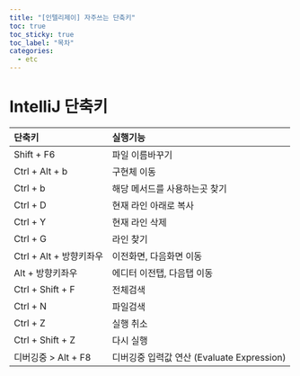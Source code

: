 ```yaml
---
title: "[인텔리제이] 자주쓰는 단축키"
toc: true
toc_sticky: true
toc_label: "목차"
categories:
  - etc
---
```

# IntelliJ 단축키
  
|단축키|실행기능|
|:---|:---|
|Shift + F6|파일 이름바꾸기|
|Ctrl + Alt + b|구현체 이동|
|Ctrl + b|해당 메서드를 사용하는곳 찾기|
|Ctrl + D|현재 라인 아래로 복사|
|Ctrl + Y|현재 라인 삭제|
|Ctrl + G|라인 찾기|
|Ctrl + Alt + 방향키좌우|이전화면, 다음화면 이동|
|Alt + 방향키좌우|에디터 이전탭, 다음탭 이동|
|Ctrl + Shift + F|전체검색|
|Ctrl + N|파일검색|
|Ctrl + Z|실행 취소|
|Ctrl + Shift + Z|다시 실행|
|디버깅중 > Alt + F8|디버깅중 입력값 연산 (Evaluate Expression)|
